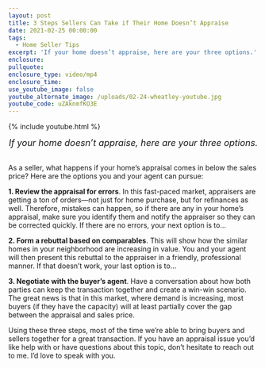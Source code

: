 ```yaml
---
layout: post
title: 3 Steps Sellers Can Take if Their Home Doesn’t Appraise
date: 2021-02-25 00:00:00
tags:
  - Home Seller Tips
excerpt: 'If your home doesn’t appraise, here are your three options.'
enclosure:
pullquote:
enclosure_type: video/mp4
enclosure_time:
use_youtube_image: false
youtube_alternate_image: /uploads/02-24-wheatley-youtube.jpg
youtube_code: uZAknmfKO3E
---
```


{% include youtube.html %}

<center style="font-size: 18px;"><em>If your home doesn&rsquo;t appraise, here are your three options.</em></center>

<br>As a seller, what happens if your home’s appraisal comes in below the sales price? Here are the options you and your agent can pursue:

**1\. Review the appraisal for errors**. In this fast-paced market, appraisers are getting a ton of orders—not just for home purchase, but for refinances as well. Therefore, mistakes can happen, so if there are any in your home’s appraisal, make sure you identify them and notify the appraiser so they can be corrected quickly. If there are no errors, your next option is to...

**2\. Form a rebuttal based on comparables**. This will show how the similar homes in your neighborhood are increasing in value. You and your agent will then present this rebuttal to the appraiser in a friendly, professional manner. If that doesn’t work, your last option is to...

**3\. Negotiate with the buyer’s agent**. Have a conversation about how both parties can keep the transaction together and create a win-win scenario. The great news is that in this market, where demand is increasing, most buyers (if they have the capacity) will at least partially cover the gap between the appraisal and sales price.

Using these three steps, most of the time we’re able to bring buyers and sellers together for a great transaction. If you have an appraisal issue you’d like help with or have questions about this topic, don’t hesitate to reach out to me. I’d love to speak with you.
